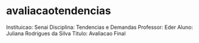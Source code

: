 avaliacaotendencias
===================
Instituicao: Senai
Disciplina: Tendencias e Demandas
Professor: Eder
Aluno: Juliana Rodrigues da Silva
Titulo: Avaliacao Final

